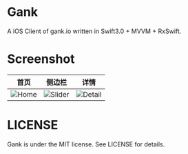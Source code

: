 # Gank
A iOS Client of gank.io written in Swift3.0 + MVVM + RxSwift.


# Screenshot

首页 | 侧边栏 | 详情
-------------|-------------|-------------
![Home](https://github.com/Maru-zhang/Gank/blob/master/Screenshot/01.png)|![Slider](https://github.com/Maru-zhang/Gank/blob/master/Screenshot/02.png)|![Detail](https://github.com/Maru-zhang/Gank/blob/master/Screenshot/03.png)

# LICENSE

Gank is under the MIT license. See LICENSE for details.

